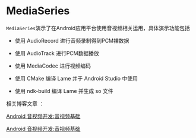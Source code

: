# MediaSeries

`MediaSeries`演示了在Android应用平台使用音视频相关运用，具体演示功能包括

*  使用 AudioRecord 进行音频录制得到PCM裸数据

*  使用 AudioTrack 进行PCM数据播放

*  使用 MediaCodec 进行视频编码

*  使用 CMake 编译 Lame 并于 Android Studio 中使用

*  使用 ndk-build 编译 Lame 并生成 so 文件

相关博客文章 ：

[Android 音视频开发:音视频基础](https://juejin.im/post/5e195e8be51d45028e4667c9)

[Android 音视频开发:音视频基础](https://juejin.im/post/5e1d86706fb9a02fed0de5ec)
